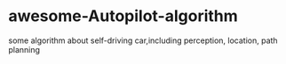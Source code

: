 # awesome-Autopilot-algorithm
some algorithm about self-driving car,including perception, location, path planning
